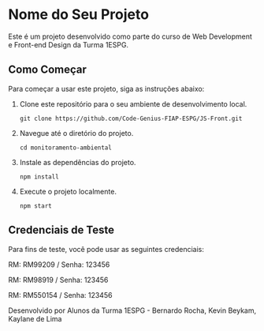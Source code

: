 # Nome do Seu Projeto

Este é um projeto desenvolvido como parte do curso de Web Development e Front-end Design da Turma 1ESPG.


## Como Começar

Para começar a usar este projeto, siga as instruções abaixo:

1. Clone este repositório para o seu ambiente de desenvolvimento local.

   ```shell
   git clone https://github.com/Code-Genius-FIAP-ESPG/JS-Front.git

2. Navegue até o diretório do projeto.

   ```shell
   cd monitoramento-ambiental

3. Instale as dependências do projeto.

   ```shell
   npm install

4. Execute o projeto localmente.

   ```shell
   npm start
## Credenciais de Teste
Para fins de teste, você pode usar as seguintes credenciais:

RM: RM99209 /
Senha: 123456

RM: RM98919 /
Senha: 123456

RM: RM550154 /
Senha: 123456

Desenvolvido por Alunos da Turma 1ESPG - Bernardo Rocha, Kevin Beykam, Kaylane de Lima
